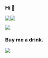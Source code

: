 ### Hi 👋
<a href="https://github.com/Joooook" target="_blank"><img  align=center src="https://img.shields.io/badge/github-Joooook-%231677ff?style=flat"/></a><a href="https://www.cnblogs.com/Joooook" target="_blank"><img  align=center src="https://img.shields.io/badge/cnblogs-Joooook-%235cd26c?style=flat"/></a>


<img   align="center" src="https://github-readme-stats.vercel.app/api?username=Joooook&locale=cn&line_height=33&show_icons=true&hide=&theme=dracula&rank_icon=github"/>


### Buy me a drink.

<a href="https://afdian.com/item/2a0e0cdcadf911ef9f725254001e7c00">
  <img src="https://smms.app/image/1JBxzphs7V6WcK9">
</a>
